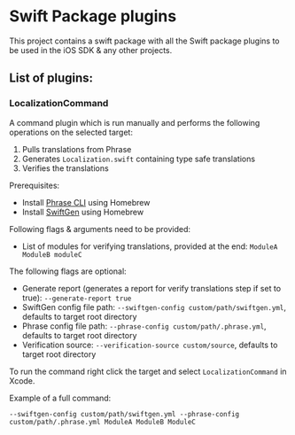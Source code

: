 # Swift Package plugins

This project contains a swift package with all the Swift package plugins to be used in the iOS SDK & any other projects. 

## List of plugins:

### LocalizationCommand

A command plugin which is run manually and performs the following operations on the selected target:

1. Pulls translations from Phrase
2. Generates `Localization.swift` containing type safe translations
3. Verifies the translations

Prerequisites:

- Install [Phrase CLI](https://support.phrase.com/hc/en-us/articles/5784093863964-CLI-Installation-Strings-) using Homebrew
- Install [ SwiftGen](https://github.com/SwiftGen/SwiftGen#installation) using Homebrew

Following flags & arguments need to be provided:

- List of modules for verifying translations, provided at the end: `ModuleA ModuleB moduleC`

The following flags are optional:

- Generate report (generates a report for verify translations step if set to true): `--generate-report true`
- SwiftGen config file path: `--swiftgen-config custom/path/swiftgen.yml`, defaults to target root directory
- Phrase config file path: `--phrase-config custom/path/.phrase.yml`, defaults to target root directory
- Verification source: `--verification-source custom/source`, defaults to target root directory

To run the command right click the target and select `LocalizationCommand` in Xcode.

Example of a full command: 

`--swiftgen-config custom/path/swiftgen.yml --phrase-config custom/path/.phrase.yml ModuleA ModuleB ModuleC`

